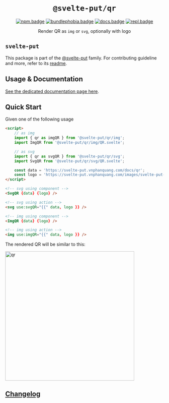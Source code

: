 <div align="center">

# `@svelte-put/qr`

[![npm.badge]][npm] [![bundlephobia.badge]][bundlephobia] [![docs.badge]][docs] [![repl.badge]][repl]

Render QR as `img` or `svg`, optionally with logo

</div>

## `svelte-put`

This package is part of the [@svelte-put][github.monorepo] family. For contributing guideline and more, refer to its [readme][github.monorepo].

## Usage & Documentation

[See the dedicated documentation page here][docs].

## Quick Start

Given one of the following usage

```html
<script>
	// as img
	import { qr as imgQR } from '@svelte-put/qr/img';
	import ImgQR from '@svelte-put/qr/img/QR.svelte';

	// as svg
	import { qr as svgQR } from '@svelte-put/qr/svg';
	import SvgQR from '@svelte-put/qr/svg/QR.svelte';

	const data = 'https://svelte-put.vnphanquang.com/docs/qr';
	const logo = 'https://svelte-put.vnphanquang.com/images/svelte-put-logo.svg';
</script>

<!-- svg using component -->
<SvgQR {data} {logo} />

<!-- svg using action -->
<svg use:svgQR="{{" data, logo }} />

<!-- img using component -->
<ImgQR {data} {logo} />

<!-- img using action -->
<img use:imgQR="{{" data, logo }} />
```

The rendered QR will be similar to this:

<img src="https://raw.githubusercontent.com/vnphanquang/svelte-put/main/packages/qr/static/qr.svg" width="410" height="410" alt="qr">

## [Changelog][github.changelog]

<!-- github specifics -->

[github.monorepo]: https://github.com/vnphanquang/svelte-put
[github.changelog]: https://github.com/vnphanquang/svelte-put/blob/main/packages/qr/CHANGELOG.md
[github.issues]: https://github.com/vnphanquang/svelte-put/issues?q=

<!-- heading badge -->

[npm.badge]: https://img.shields.io/npm/v/@svelte-put/qr
[npm]: https://www.npmjs.com/package/@svelte-put/qr
[bundlephobia.badge]: https://img.shields.io/bundlephobia/minzip/@svelte-put/qr?label=minzipped
[bundlephobia]: https://bundlephobia.com/package/@svelte-put/qr
[repl]: https://svelte.dev/repl/74c053b447e94244833f9c3d73210ae5
[repl.badge]: https://img.shields.io/static/v1?label=&message=Svelte+REPL&logo=svelte&logoColor=fff&color=ff3e00
[docs]: https://svelte-put.vnphanquang.com/docs/qr
[docs.badge]: https://img.shields.io/badge/-Docs%20Site-blue
